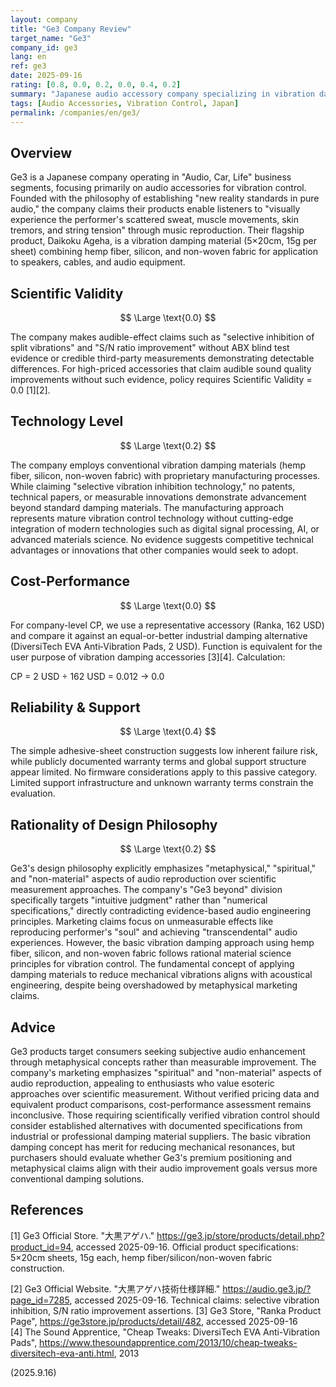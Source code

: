 ```yaml
---
layout: company
title: "Ge3 Company Review"
target_name: "Ge3"
company_id: ge3
lang: en
ref: ge3
date: 2025-09-16
rating: [0.8, 0.0, 0.2, 0.0, 0.4, 0.2]
summary: "Japanese audio accessory company specializing in vibration damping materials with unverified performance claims and metaphysical marketing approach"
tags: [Audio Accessories, Vibration Control, Japan]
permalink: /companies/en/ge3/
---
```


## Overview

Ge3 is a Japanese company operating in "Audio, Car, Life" business segments, focusing primarily on audio accessories for vibration control. Founded with the philosophy of establishing "new reality standards in pure audio," the company claims their products enable listeners to "visually experience the performer's scattered sweat, muscle movements, skin tremors, and string tension" through music reproduction. Their flagship product, Daikoku Ageha, is a vibration damping material (5×20cm, 15g per sheet) combining hemp fiber, silicon, and non-woven fabric for application to speakers, cables, and audio equipment.

## Scientific Validity

$$ \Large \text{0.0} $$

The company makes audible-effect claims such as "selective inhibition of split vibrations" and "S/N ratio improvement" without ABX blind test evidence or credible third-party measurements demonstrating detectable differences. For high-priced accessories that claim audible sound quality improvements without such evidence, policy requires Scientific Validity = 0.0 [1][2].

## Technology Level

$$ \Large \text{0.2} $$

The company employs conventional vibration damping materials (hemp fiber, silicon, non-woven fabric) with proprietary manufacturing processes. While claiming "selective vibration inhibition technology," no patents, technical papers, or measurable innovations demonstrate advancement beyond standard damping materials. The manufacturing approach represents mature vibration control technology without cutting-edge integration of modern technologies such as digital signal processing, AI, or advanced materials science. No evidence suggests competitive technical advantages or innovations that other companies would seek to adopt.

## Cost-Performance

$$ \Large \text{0.0} $$

For company-level CP, we use a representative accessory (Ranka, 162 USD) and compare it against an equal-or-better industrial damping alternative (DiversiTech EVA Anti‑Vibration Pads, 2 USD). Function is equivalent for the user purpose of vibration damping accessories [3][4]. Calculation:

CP = 2 USD ÷ 162 USD = 0.012 → 0.0

## Reliability & Support

$$ \Large \text{0.4} $$

The simple adhesive-sheet construction suggests low inherent failure risk, while publicly documented warranty terms and global support structure appear limited. No firmware considerations apply to this passive category. Limited support infrastructure and unknown warranty terms constrain the evaluation.

## Rationality of Design Philosophy

$$ \Large \text{0.2} $$

Ge3's design philosophy explicitly emphasizes "metaphysical," "spiritual," and "non-material" aspects of audio reproduction over scientific measurement approaches. The company's "Ge3 beyond" division specifically targets "intuitive judgment" rather than "numerical specifications," directly contradicting evidence-based audio engineering principles. Marketing claims focus on unmeasurable effects like reproducing performer's "soul" and achieving "transcendental" audio experiences. However, the basic vibration damping approach using hemp fiber, silicon, and non-woven fabric follows rational material science principles for vibration control. The fundamental concept of applying damping materials to reduce mechanical vibrations aligns with acoustical engineering, despite being overshadowed by metaphysical marketing claims.

## Advice

Ge3 products target consumers seeking subjective audio enhancement through metaphysical concepts rather than measurable improvement. The company's marketing emphasizes "spiritual" and "non-material" aspects of audio reproduction, appealing to enthusiasts who value esoteric approaches over scientific measurement. Without verified pricing data and equivalent product comparisons, cost-performance assessment remains inconclusive. Those requiring scientifically verified vibration control should consider established alternatives with documented specifications from industrial or professional damping material suppliers. The basic vibration damping concept has merit for reducing mechanical resonances, but purchasers should evaluate whether Ge3's premium positioning and metaphysical claims align with their audio improvement goals versus more conventional damping solutions.

## References

[1] Ge3 Official Store. "大黒アゲハ." https://ge3.jp/store/products/detail.php?product_id=94, accessed 2025-09-16. Official product specifications: 5×20cm sheets, 15g each, hemp fiber/silicon/non-woven fabric construction.

[2] Ge3 Official Website. "大黒アゲハ技術仕様詳細." https://audio.ge3.jp/?page_id=7285, accessed 2025-09-16. Technical claims: selective vibration inhibition, S/N ratio improvement assertions.
[3] Ge3 Store, "Ranka Product Page", https://ge3store.jp/products/detail/482, accessed 2025-09-16  
[4] The Sound Apprentice, "Cheap Tweaks: DiversiTech EVA Anti-Vibration Pads", https://www.thesoundapprentice.com/2013/10/cheap-tweaks-diversitech-eva-anti.html, 2013


(2025.9.16)
